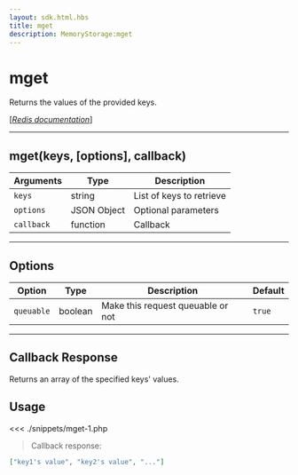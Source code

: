 ```yaml
---
layout: sdk.html.hbs
title: mget
description: MemoryStorage:mget
---
```


# mget

Returns the values of the provided keys.

[[_Redis documentation_]](https://redis.io/commands/mget)

---

## mget(keys, [options], callback)

| Arguments  | Type        | Description              |
| ---------- | ----------- | ------------------------ |
| `keys`     | string      | List of keys to retrieve |
| `options`  | JSON Object | Optional parameters      |
| `callback` | function    | Callback                 |

---

## Options

| Option     | Type    | Description                       | Default |
| ---------- | ------- | --------------------------------- | ------- |
| `queuable` | boolean | Make this request queuable or not | `true`  |

---

## Callback Response

Returns an array of the specified keys' values.

## Usage

<<< ./snippets/mget-1.php

> Callback response:

```json
["key1's value", "key2's value", "..."]
```
